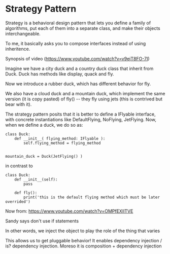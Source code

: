 # Strategy Pattern

Strategy is a behavioral design pattern that lets you define a family of algorithms, put each of them into a separate class, and make their objects interchangeable.

To me, it basically asks you to compose interfaces instead of using inheritence.

Synopsis of video (https://www.youtube.com/watch?v=v9ejT8FO-7I)

Imagine we have a city duck and a country duck class that inherit from Duck. Duck has methods like display, quack and fly.

Now we introduce a rubber duck, which has different behavior for fly.

We also have a cloud duck and a mountain duck, which implement the same version (it is copy pasted) of fly() -- they fly using jets (this is contrived but bear with it).

The strategy pattern posits that it is better to define a IFlyable interface, with concrete instantiations like DefaultFlying, NoFlying, JetFlying. Now, when we define a duck, we do so as:

```
class Duck:
    def __init__( flying_method: IFlyable ):
    	self.flying_method = flying_method


mountain_duck = Duck(JetFlying() )
```

in contrast to

```
class Duck:
	def __init__(self):
		pass

	def fly():
		print('this is the default flying method which must be later overrided')
```

Now from: https://www.youtube.com/watch?v=OMPfEXIlTVE

Sandy says don't use if statements

In other words, we inject the object to play the role of the thing that varies

This allows us to get pluggable behavior! It enables dependency injection / is? dependency injection. Moreso it is composition + dependency injection
